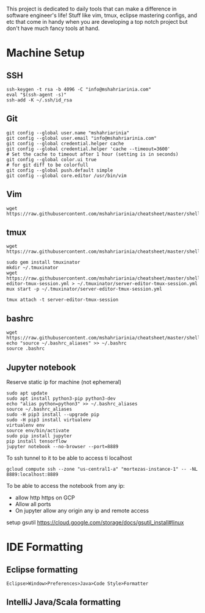 This project is dedicated to daily tools that can make a difference in software engineer's life! Stuff like vim, tmux, eclipse mastering configs, and etc that come in handy when you are developing a top notch project but don't have much fancy tools at hand.

# Machine Setup
## SSH
```
ssh-keygen -t rsa -b 4096 -C "info@mshahriarinia.com"
eval "$(ssh-agent -s)"
ssh-add -K ~/.ssh/id_rsa
```

## Git
```
git config --global user.name "mshahriarinia" 
git config --global user.email "info@mshahriarinia.com" 
git config --global credential.helper cache 
git config --global credential.helper 'cache --timeout=3600'             # Set the cache to timeout after 1 hour (setting is in seconds)
git config --global color.ui true                                                          # for git diff to be colorfull
git config --global push.default simple  
git config --global core.editor /usr/bin/vim
```

## Vim
```
wget https://raw.githubusercontent.com/mshahriarinia/cheatsheet/master/shell/.vimrc
```

## tmux
```
wget https://raw.githubusercontent.com/mshahriarinia/cheatsheet/master/shell/.tmux.conf

sudo gem install tmuxinator
mkdir ~/.tmuxinator
wget https://raw.githubusercontent.com/mshahriarinia/cheatsheet/master/shell/.tmuxinator/server-editor-tmux-session.yml > ~/.tmuxinator/server-editor-tmux-session.yml
mux start -p ~/.tmuxinator/server-editor-tmux-session.yml

tmux attach -t server-editor-tmux-session
```

## bashrc
```
wget https://raw.githubusercontent.com/mshahriarinia/cheatsheet/master/shell/.bashrc_aliases
echo "source ~/.bashrc_aliases" >> ~/.bashrc
source .bashrc
```

## Jupyter notebook
Reserve static ip for machine (not ephemeral)
```
sudo apt update
sudo apt install python3-pip python3-dev
echo "alias python=python3" >> ~/.bashrc_aliases
source ~/.bashrc_aliases
sudo -H pip3 install --upgrade pip
sudo -H pip3 install virtualenv
virtualenv env
source env/bin/activate
sudo pip install jupyter
pip install tensorflow
jupyter notebook --no-browser --port=8889

```

To ssh tunnel to it to be able to access ti localhost
```
gcloud compute ssh --zone "us-central1-a" "mortezas-instance-1" -- -NL 8889:localhost:8889
```

To be able to access the notebook from any ip:
  - allow http https on GCP
  - Allow all ports
  - On jupyter allow any origin any ip and remote access


setup gsutil https://cloud.google.com/storage/docs/gsutil_install#linux

# IDE Formatting 
## Eclipse formatting
```
Eclipse>Window>Preferences>Java>Code Style>Formatter
```
## IntelliJ Java/Scala formatting


